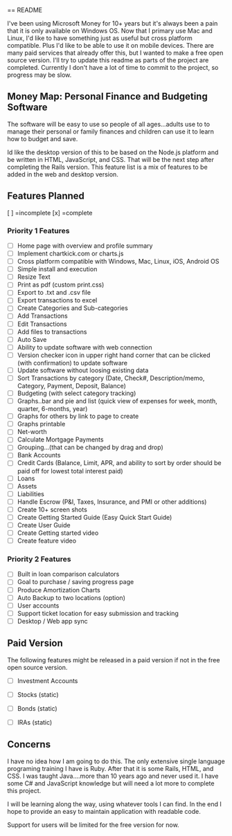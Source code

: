 == README

I've been using Microsoft Money for 10+ years but it's always been a pain that it is only available on Windows OS. Now that I primary use Mac and Linux, I'd like to have something just as useful but cross platform compatible. Plus I'd like to be able to use it on mobile devices. There are many paid services that already offer this, but I wanted to make a free open source version. I'll try to update this readme as parts of the project are completed. Currently I don't have a lot of time to commit to the project, so progress may be slow.

## Money Map: Personal Finance and Budgeting Software

The software will be easy to use so people of all ages...adults use to to manage their personal or family finances and children can use it to learn how to budget and save.

Id like the desktop version of this to be based on the Node.js platform and be written in HTML, JavaScript, and CSS. That will be the next step after completing the Rails version. This feature list is a mix of features to be added in the web and desktop version.

## Features Planned 
[ ] =incomplete [x] =complete

### Priority 1 Features
- [ ] Home page with overview and profile summary
- [ ] Implement chartkick.com or charts.js
- [ ] Cross platform compatible with Windows, Mac, Linux, iOS, Android OS
- [ ] Simple install and execution
- [ ] Resize Text
- [ ] Print as pdf (custom print.css)
- [ ] Export to .txt and .csv file
- [ ] Export transactions to excel
- [ ] Create Categories and Sub-categories
- [ ] Add Transactions
- [ ] Edit Transactions
- [ ] Add files to transactions
- [ ] Auto Save
- [ ] Ability to update software with web connection
- [ ] Version checker icon in upper right hand corner that can be clicked (with confirmation) to update software
- [ ] Update software without loosing existing data
- [ ] Sort Transactions by category (Date, Check#, Description/memo, Category, Payment, Deposit, Balance)
- [ ] Budgeting (with select category tracking)
- [ ] Graphs..bar and pie and list (quick view of expenses for week, month, quarter, 6-months, year)
- [ ] Graphs for others by link to page to create
- [ ] Graphs printable
- [ ] Net-worth
- [ ] Calculate Mortgage Payments
- [ ] Grouping...(that can be changed by drag and drop)
- [ ] Bank Accounts
- [ ] Credit Cards (Balance, Limit, APR, and ability to sort by order should be paid off for lowest total interest paid)
- [ ] Loans
- [ ] Assets
- [ ] Liabilities 
- [ ] Handle Escrow (P&I, Taxes, Insurance, and PMI or other additions)
- [ ] Create 10+ screen shots
- [ ] Create Getting Started Guide (Easy Quick Start Guide)
- [ ] Create User Guide
- [ ] Create Getting started video
- [ ] Create feature video

### Priority 2 Features
- [ ] Built in loan comparison calculators
- [ ] Goal to purchase / saving progress page
- [ ] Produce Amortization Charts
- [ ] Auto Backup to two locations (option)
- [ ] User accounts
- [ ] Support ticket location for easy submission and tracking
- [ ] Desktop / Web app sync

## Paid Version
The following features might be released in a paid version if not in the free open source version.

- [ ] Investment Accounts
- [ ] Stocks (static)
- [ ] Bonds (static)
- [ ] IRAs (static)


## Concerns
I have no idea how I am going to do this. The only extensive single language programing training I have is Ruby. After that it is some Rails, HTML, and CSS. I was taught Java....more than 10 years ago and never used it. I have some C# and JavaScript knowledge but will need a lot more to complete this project.

I will be learning along the way, using whatever tools I can find. In the end I hope to provide an easy to maintain application with readable code.

Support for users will be limited for the free version for now.